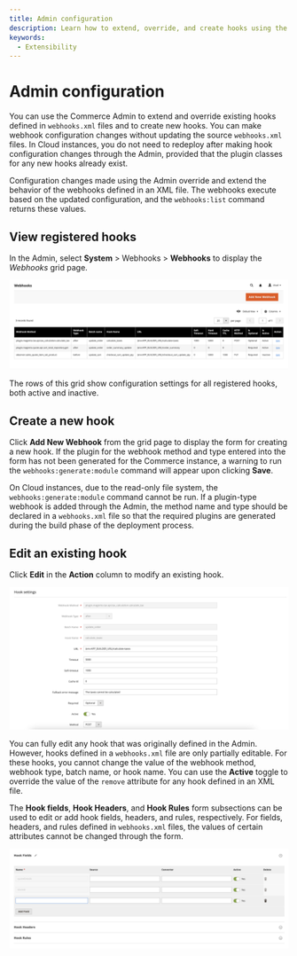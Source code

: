 ```yaml
---
title: Admin configuration
description: Learn how to extend, override, and create hooks using the Admin.
keywords:
  - Extensibility
---
```


# Admin configuration

You can use the Commerce Admin to extend and override existing hooks defined in `webhooks.xml` files and to create new hooks. You can make webhook configuration changes without updating the source `webhooks.xml` files. In Cloud instances, you do not need to redeploy after making hook configuration changes through the Admin, provided that the plugin classes for any new hooks already exist.

Configuration changes made using the Admin override and extend the behavior of the webhooks defined in an XML file. The webhooks execute based on the updated configuration, and the `webhooks:list` command returns these values.

## View registered hooks

In the Admin, select **System** > Webhooks > **Webhooks** to display the _Webhooks_ grid page.

![Webhooks grid](../_images/webhooks/webhooks-grid.png)

The rows of this grid show configuration settings for all registered hooks, both active and inactive.

## Create a new hook

Click **Add New Webhook** from the grid page to display the form for creating a new hook. If the plugin for the webhook method and type entered into the form has not been generated for the Commerce instance, a warning to run the `webhooks:generate:module` command will appear upon clicking **Save**.

<InlineAlert variant="warning" slots="text" />

On Cloud instances, due to the read-only file system, the `webhooks:generate:module` command cannot be run. If a plugin-type webhook is added through the Admin, the method name and type should be declared in a `webhooks.xml` file so that the required plugins are generated during the build phase of the deployment process.

## Edit an existing hook

Click **Edit** in the **Action** column to modify an existing hook.

![Edit hook settings](../_images/webhooks/edit-hook-settings.png)

You can fully edit any hook that was originally defined in the Admin. However, hooks defined in a `webhooks.xml` file are only partially editable. For these hooks, you cannot change the value of the webhook method, webhook type, batch name, or hook name. You can use the **Active** toggle to override the value of the `remove` attribute for any hook defined in an XML file.

The **Hook fields**, **Hook Headers**, and **Hook Rules** form subsections can be used to edit or add hook fields, headers, and rules, respectively. For fields, headers, and rules defined in `webhooks.xml` files, the values of certain attributes cannot be changed through the form.

![Edit hook fields](../_images/webhooks/edit-hook-fields.png)

